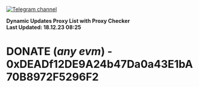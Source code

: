 [![Telegram channel](https://img.shields.io/endpoint?url=https://runkit.io/damiankrawczyk/telegram-badge/branches/master?url=https://t.me/n4z4v0d)](https://t.me/n4z4v0d) 

**Dynamic Updates Proxy List with Proxy Checker**  
**Last Updated: 18.12.23 08:25**

# DONATE (_any evm_) - 0xDEADf12DE9A24b47Da0a43E1bA70B8972F5296F2
